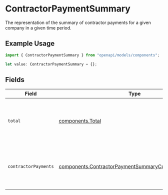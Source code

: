 # ContractorPaymentSummary

The representation of the summary of contractor payments for a given company in a given time period.

## Example Usage

```typescript
import { ContractorPaymentSummary } from "openapi/models/components";

let value: ContractorPaymentSummary = {};
```

## Fields

| Field                                                                                                                            | Type                                                                                                                             | Required                                                                                                                         | Description                                                                                                                      |
| -------------------------------------------------------------------------------------------------------------------------------- | -------------------------------------------------------------------------------------------------------------------------------- | -------------------------------------------------------------------------------------------------------------------------------- | -------------------------------------------------------------------------------------------------------------------------------- |
| `total`                                                                                                                          | [components.Total](../../models/components/total.md)                                                                             | :heavy_minus_sign:                                                                                                               | The wage and reimbursement totals for all contractor payments within a given time period.                                        |
| `contractorPayments`                                                                                                             | [components.ContractorPaymentSummaryContractorPayments](../../models/components/contractorpaymentsummarycontractorpayments.md)[] | :heavy_minus_sign:                                                                                                               | The individual contractor payments, within a given time period, grouped by contractor.                                           |